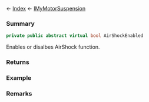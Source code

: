 ← [Index](Api-Index) ← [IMyMotorSuspension](Sandbox.ModAPI.Ingame.IMyMotorSuspension)

### Summary

```csharp
private public abstract virtual bool AirShockEnabled
```

Enables or disalbes AirShock function.

### Returns

### Example

### Remarks

